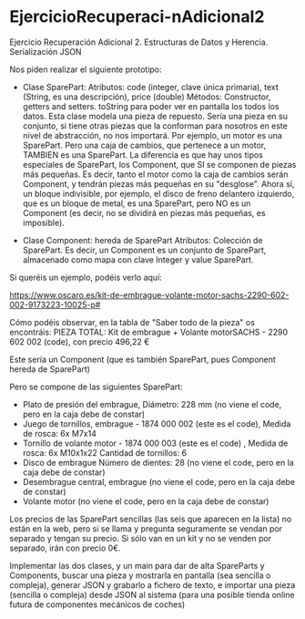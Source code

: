 # EjercicioRecuperaci-nAdicional2
Ejercicio Recuperación Adicional 2. Estructuras de Datos y Herencia. Serialización JSON

Nos piden realizar el siguiente prototipo:
- Clase SparePart: 
Atributos:  code (integer, clave única primaria), text (String, es una descripción), price (double)
Métodos: Constructor, getters and setters. toString para poder ver en pantalla los todos los datos.
Esta clase modela una pieza de repuesto. Sería una pieza en su conjunto, si tiene otras piezas que la conforman para nosotros en este nivel de abstracción, no nos importará. Por ejemplo, un motor es una SparePart. Pero una caja de cambios, que pertenece a un motor, TAMBIEN es una SparePart. La diferencia es que hay unos tipos especiales de SparePart, los Component, que SI se componen de piezas más pequeñas. Es decir, tanto el motor como la caja de cambios serán Component, y tendrán piezas más pequeñas en su "desglose". Ahora sí, un bloque indivisible, por ejemplo, el disco de freno delantero izquierdo, que es un bloque de metal, es una SparePart, pero NO es un Component (es decir, no se dividirá en piezas más pequeñas, es imposible).

- Clase Component: hereda de SparePart
Atributos: Colección de SparePart. Es decir, un Component es un conjunto de SparePart, almacenado como mapa con clave Integer y value SparePart.

Si queréis un ejemplo, podéis verlo aquí:

https://www.oscaro.es/kit-de-embrague-volante-motor-sachs-2290-602-002-9173223-10025-p#

Cómo podéis observar, en la tabla de "Saber todo de la pieza" os encontráis:
PIEZA TOTAL:
Kit de embrague + Volante motorSACHS - 2290 602 002 (code), con precio 496,22 €

Este sería un Component (que es también SparePart, pues Component hereda de SparePart)

Pero se compone de las siguientes SparePart:

- Plato de presión del embrague, Diámetro: 228 mm (no viene el code, pero en la caja debe de constar)
- Juego de tornillos, embrague - 1874 000 002 (este es el code), Medida de rosca: 6x M7x14
- Tornillo de volante motor - 1874 000 003 (este es el code) , Medida de rosca: 6x M10x1x22 Cantidad de tornillos: 6
- Disco de embrague Número de dientes: 28 (no viene el code, pero en la caja debe de constar)
- Desembrague central, embrague (no viene el code, pero en la caja debe de constar)
- Volante motor (no viene el code, pero en la caja debe de constar)

Los precios de las SparePart sencillas (las seis que aparecen en la lista) no están en la web, pero si se llama y pregunta seguramente se vendan por separado y tengan su precio. Si sólo van en un kit y no se venden por separado, irán con precio 0€.

Implementar las dos clases, y un main para dar de alta SpareParts y Components, buscar una pieza y mostrarla en pantalla (sea sencilla o compleja), generar JSON y grabarlo a fichero de texto, e importar una pieza (sencilla o compleja) desde JSON al sistema (para una posible tienda online futura de componentes mecánicos de coches)

